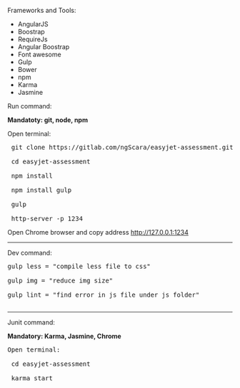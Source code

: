 Frameworks and Tools:
- AngularJS
- Boostrap
- RequireJs
- Angular Boostrap
- Font awesome
- Gulp
- Bower
- npm
- Karma
- Jasmine

Run command:

<strong>Mandatoty: git, node, npm</strong>

Open terminal:
<pre>
 git clone https://gitlab.com/ngScara/easyjet-assessment.git <br>
 cd easyjet-assessment <br>
 npm install <br>
 npm install gulp<br>
 gulp <br>
 http-server -p 1234
</pre>
Open Chrome browser and copy address http://127.0.0.1:1234


----------------------------------------------------------------------------------------------------------------------

Dev command:
<pre>
gulp less = "compile less file to css" <br>
gulp img = "reduce img size" <br>
gulp lint = "find error in js file under js folder"<br>
</pre>
----------------------------------------------------------------------------------------------------------------------

Junit command:

<strong>Mandatory: Karma, Jasmine, Chrome</strong>
<pre>
Open terminal:

 cd easyjet-assessment<br>
 karma start
</pre>


